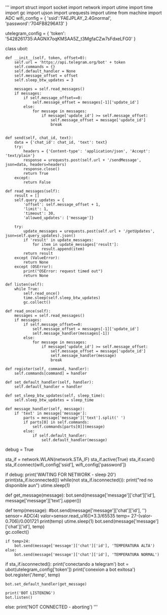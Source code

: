 '''
import struct
import socket
import network
import utime
import time
import gc
import ujson
import urequests
import utime
from machine import ADC
wifi_config = {
    'ssid':'FAEJPLAY_2.4Gnormal',
    'password':'704FB8296A13'
}


utelegram_config = {
    'token': '5428261735:AAGNX7oqKMSAA5Z_t3MgfaCZw7sFdxeLFG0'
}


class ubot:
    
    def __init__(self, token, offset=0):
        self.url = 'https://api.telegram.org/bot' + token
        self.commands = {}
        self.default_handler = None
        self.message_offset = offset
        self.sleep_btw_updates = 3

        messages = self.read_messages()
        if messages:
            if self.message_offset==0:
                self.message_offset = messages[-1]['update_id']
            else:
                for message in messages:
                    if message['update_id'] >= self.message_offset:
                        self.message_offset = message['update_id']
                        break


    def send(self, chat_id, text):
        data = {'chat_id': chat_id, 'text': text}
        try:
            headers = {'Content-type': 'application/json', 'Accept': 'text/plain'}
            response = urequests.post(self.url + '/sendMessage', json=data, headers=headers)
            response.close()
            return True
        except:
            return False

    def read_messages(self):
        result = []
        self.query_updates = {
            'offset': self.message_offset + 1,
            'limit': 1,
            'timeout': 30,
            'allowed_updates': ['message']}

        try:
            update_messages = urequests.post(self.url + '/getUpdates', json=self.query_updates).json() 
            if 'result' in update_messages:
                for item in update_messages['result']:
                    result.append(item)
            return result
        except (ValueError):
            return None
        except (OSError):
            print("OSError: request timed out")
            return None

    def listen(self):
        while True:
            self.read_once()
            time.sleep(self.sleep_btw_updates)
            gc.collect()

    def read_once(self):
        messages = self.read_messages()
        if messages:
            if self.message_offset==0:
                self.message_offset = messages[-1]['update_id']
                self.message_handler(messages[-1])
            else:
                for message in messages:
                    if message['update_id'] >= self.message_offset:
                        self.message_offset = message['update_id']
                        self.message_handler(message)
                        break
    
    def register(self, command, handler):
        self.commands[command] = handler

    def set_default_handler(self, handler):
        self.default_handler = handler

    def set_sleep_btw_updates(self, sleep_time):
        self.sleep_btw_updates = sleep_time

    def message_handler(self, message):
        if 'text' in message['message']:
            parts = message['message']['text'].split(' ')
            if parts[0] in self.commands:
                self.commands[parts[0]](message)
            else:
                if self.default_handler:
                    self.default_handler(message)



debug = True

sta_if = network.WLAN(network.STA_IF)
sta_if.active(True)
sta_if.scan()
sta_if.connect(wifi_config['ssid'], wifi_config['password'])

if debug: print('WAITING FOR NETWORK - sleep 20')
print(sta_if.isconnected())
while(not sta_if.isconnected()):
    print("red no disponible aun")
    utime.sleep(1)

def get_message(message):
    bot.send(message['message']['chat']['id'], message['message']['text'].upper())

def temp(message):
    #bot.send(message['message']['chat']['id'], '')
    sensor= ADC(4)
    valor=sensor.read_u16()*3.3/65535
    temp= 27-(valor-0.706)/0.001721
    print(temp)
    utime.sleep(1)
    bot.send(message['message']['chat']['id'], temp)        
    gc.collect()
    
    if temp>24:
        bot.send(message['message']['chat']['id'], 'TEMPERATURA ALTA')
    else:
        bot.send(message['message']['chat']['id'], 'TEMPERATURA NORMAL')

if sta_if.isconnected():
    print('conectando a telegram')
    bot = ubot(utelegram_config['token'])
    print('conexion a bot exitosa')
    bot.register('/temp', temp)
    
    bot.set_default_handler(get_message)

    print('BOT LISTENING')
    bot.listen()
else:
    print('NOT CONNECTED - aborting')
'''
